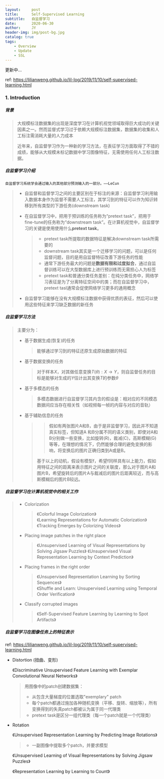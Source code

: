 ```yaml
---
layout:     post
title:      Self-Supervised Learning
subtitle:   自监督学习
date:       2020-06-30
author:     JY
header-img: img/post-bg.jpg
catalog: true
tags:
    - Overview
    - Update
    - SSL
---
```


更新中...

ref: https://lilianweng.github.io/lil-log/2019/11/10/self-supervised-learning.html

### 1. Introduction

##### **背景**

> 大规模标注数据集的出现是深度学习在计算机视觉领域取得巨大成功的关键因素之一。然而监督式学习过于依赖大规模标注数据集，数据集的收集和人工标注需消耗大量的人力成本
>
> 近年来，自监督学习作为一种新的学习方法，在表征学习方面取得了不错的成绩，能够从大规模未标记数据中学习图像特征，无需使用任何人工标注数据。



##### **自监督学习介绍**

`自监督学习系统学会通过输入的其他部分预测输入的一部分。——LeCun`

> - 自监督和监督学习之间的主要区别在于标注的来源：自监督学习利用输入数据本身作为监督不需要人工标注，其学习到的特征可以作为知识转移到所有类型的下游任务(downstream task)
>
> - 在自监督学习中，把用于预训练的任务称为“pretext task”，把用于fine-tune的任务称为“downstream task”。在计算机视觉中，自监督学习的关键是使用使用什么**pretext task**。
>
>   > - pretext task所提取的数据特征是解决downstream task所需要的
>   > - downstream task其实是一个迁移学习的问题，可以是任何监督问题，目的是用自监督特征改善下游任务的性能
>   > - 通常下游任务最大的问题是**数据有限和过度拟合**，通过自监督训练可以在大型数据库上进行预训练而无需担心人为标签
>   > - pretext task和普通分类任务差别：在纯分类任务中，网络学习表征是为了分离特征空间中的类；而在自监督学习中，pretext tasl通常会促使网络学习更多的通用概念
> 
> - 自监督学习能够在没有大规模标注数据中获得优质的表征，然后可以使用这些特征来学习缺乏数据的新任务



##### 自监督学习方法

> 主要分为：
>
> - 基于数据生成(恢复)的任务
>
>   > 能够通过学习到的特征还原生成原始数据的特征
>
> - 基于数据变换的任务
>
>   > 对于样本$X$，对其做任意变换$T(\theta):X \rightarrow Y$，则自监督任务的目标是能够对生成的$Y$估计出其变换$T$的参数$\theta$
>
> - 基于多模态的任务
>
>   > 多模态数据进行自监督学习其内含的假设是：相对应的不同模态数据间应当存在相关性（如视频每一帧的内容与对应的音轨）
>
> - 基于辅助信息的任务
>
>   > > 假如有两张图片A和B，由于是非监督学习，因此并不知道真实标签，但知道A 和B分属不同的语义类别，即使对A和B分别做一些变换，比如旋转(R)，裁减(C)，高斯模糊(G)等等，在理想的情况下，仍然能够合理的避免变换的影响，将变换后的图片正确归类到A或是B。
>   >
>   > 基于以上的动机，假设有模型f，希望f同样具有以上能力，假如用特征之间的距离来表示图片之间的关联度，那么对于图片A和图片B，希望旋转后的图片A与裁减后的图片后距离较近，而与高斯模糊后的图片B较远。



##### **自监督学习在计算机视觉中的相关工作**

> - Colorization
>
>   > 《Colorful Image Colorization》         
>   > 《Learning Representations for Automatic Colorization》                
>   > 《Tracking Emerges by Colorizing Videos》
>
> - Placing image patches in the right place
>
>   > 《Unsupervised Learning of Visual Representations by Solving Jigsaw Puzzles》
>   > 《Unsupervised Visual Representation Learning by Context Prediction》
>
> - Placing frames in the right order
>
>   > 《Unsupervised Representation Learning by Sorting Sequences》               
>   > 《Shuffle and Learn: Unsupervised Learning using Temporal Order Verification》
>
> - Classify corrupted images
>
>   > 《Self-Supervised Feature Learning by Learning to Spot Artifacts》



##### 自监督学习在图像任务上的特征表示

ref: https://lilianweng.github.io/lil-log/2019/11/10/self-supervised-learning.html

- Distortion (扭曲、变形)

  《Discriminative Unsupervised Feature Learning with Exemplar Convolutional Neural Networks》

  > 用图像中的patch创建数据集：
  >
  > - 从包含大量梯度的位置选取"exemplary" patch
  > - 每个patch都通过施加各种随机变换（平移、旋转、缩放等），所有变换得到的失真patch都被认为属于同一代理类
  > - pretext task是区分一组代理类（每一个patch就是一个代理类）

- Rotation

  《Unsupervised Representation Learning by Predicting Image Rotations》

  > - 一副图像中提取多个patch，并要求模型

  《Unsupervised Learning of Visual Representations by Solving Jigsaw Puzzles》

  > 

  《Representation Learning by Learning to Count》
  
  > 